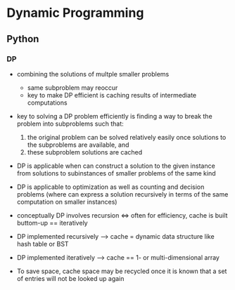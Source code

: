 # Dynamic Programming
## Python
### DP
- combining the solutions of multple smaller problems
    + same subproblem may reoccur
    + key to make DP efficient is caching results of intermediate computations

- key to solving a DP problem efficiently is finding a way to break the problem into subproblems such that:
    1. the original problem can be solved relatively easily once solutions to the subproblems are available, and
    2. these subproblem solutions are cached

- DP is applicable when can construct a solution to the given instance from solutions to subinstances of smaller problems of the same kind
- DP is applicable to optimization as well as counting and decision problems (where can express a solution recursively in terms of the same computation on smaller instances)
- conceptually DP involves recursion <=> often for efficiency, cache is built buttom-up == iteratively
- DP implemented recursively --> cache = dynamic data structure like hash table or BST
- DP implemented iteratively --> cache == 1- or multi-dimensional array
- To save space, cache space may be recycled once it is known that a set of entries will not be looked up again